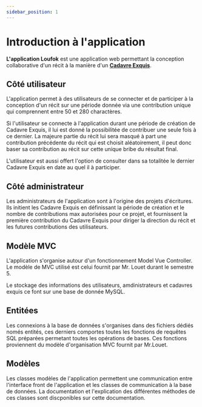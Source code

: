```yaml
---
sidebar_position: 1
---
```


# Introduction à l'application

**L'application Loufok** est une application web permettant la conception collaborative d'un récit à la manière d'un **[Cadavre Exquis](https://fr.wikipedia.org/wiki/Cadavre_exquis)**.

## Côté utilisateur

L'application permet à des utilisateurs de se connecter et de participer à la conception d'un récit sur une période donnée via une contribution unique qui comprennent entre 50 et 280 charactères.

Si l'utilisateur se connecte à l'application durant une période de création de Cadavre Exquis, il lui est donné la possibilitée de contribuer une seule fois à ce dernier. La majeure partie du récit lui sera masqué à part une contribution précédente du récit qui est choisit aléatoirement, il peut donc baser sa contribution au récit sur cette unique bribe du résultat final.

L'utilisateur est aussi offert l'option de consulter dans sa totalitée le dernier Cadavre Exquis en date au quel il à participer.

## Côté administrateur

Les administrateurs de l'application sont à l'origine des projets d'écritures.
Ils initient les Cadavre Exquis en définissant la période de création et le nombre de contributions max autorisées pour ce projet, et fournissent la première contribution du Cadavre Exquis pour diriger la direction du récit et les futures contributions des utilisateurs.

## Modèle MVC

L'application s'organise autour d'un fonctionnement Model Vue Controller.
Le modèle de MVC utilisé est celui fournit par Mr. Louet durant le semestre 5.

Le stockage des informations des utilisateurs, amdinistrateurs et cadavres exquis ce font sur une base de donnée MySQL.

## Entitées

Les connexions à la base de données s'organises dans des fichiers dédiés només entités, ces derniers comportes toutes les fonctions de requêtes SQL préparées permetant toutes les opérations de bases.
Ces fonctions proviennent du modèle d'organisation MVC fournit par Mr.Louet.

## Modèles

Les classes modèles de l'application permettent une communication entre l'interface front de l'application et les classes de communication à la base de données.
La documentation et l'explication des différentes méthodes de ces classes sont discponibles sur cette documentation.